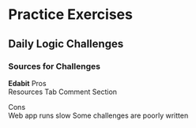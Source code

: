 # Practice Exercises

## Daily Logic Challenges

### Sources for Challenges

**Edabit** 
Pros  
Resources Tab
Comment Section

Cons  
Web app runs slow
Some challenges are poorly written
